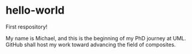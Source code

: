# hello-world
First respository!

My name is Michael, and this is the beginning of my PhD journey at UML. GitHub shall host my work toward advancing the field of composites.

